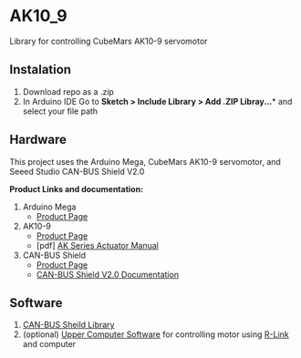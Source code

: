 # AK10_9
Library for controlling CubeMars AK10-9 servomotor

## Instalation
1. Download repo as a .zip 
2. In Arduino IDE Go to **Sketch > Include Library > Add .ZIP Libray...*** and select your file path

## Hardware
This project uses the Arduino Mega, CubeMars AK10-9 servomotor, and Seeed Studio CAN-BUS Shield V2.0

**Product Links and documentation:**
1. Arduino Mega
   * [Product Page](https://store.arduino.cc/products/arduino-mega-2560-rev3)
2. AK10-9
   * [Product Page](https://www.cubemars.com/goods-1141-AK10-9+V20.html)
   * [pdf] [AK Series Actuator Manual](https://www.cubemars.com/images/file/20220825/1661392405281464.pdf)
3. CAN-BUS Shield
   * [Product Page](https://www.seeedstudio.com/CAN-BUS-Shield-V2.html)
   * [CAN-BUS Shield V2.0 Documentation](https://wiki.seeedstudio.com/CAN-BUS_Shield_V2.0/)
   
## Software
1. [CAN-BUS Sheild Library](https://github.com/Seeed-Studio/Seeed_Arduino_CAN.git)
2. (optional) [Upper Computer Software](https://www.cubemars.com/images/file/20230130/CubeMarstool_V1.31.rar) for controlling motor using [R-Link](https://www.cubemars.com/goods-1140-RUBIK+LINK+V20.html) and computer
